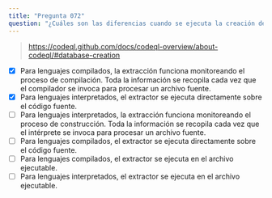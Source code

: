 ```yaml
---
title: "Pregunta 072"
question: "¿Cuáles son las diferencias cuando se ejecuta la creación de bases de datos de CodeQL para lenguajes compilados e interpretados? (Elige dos.)"
---
```




> https://codeql.github.com/docs/codeql-overview/about-codeql/#database-creation
- [x] Para lenguajes compilados, la extracción funciona monitoreando el proceso de compilación. Toda la información se recopila cada vez que el compilador se invoca para procesar un archivo fuente.
- [x] Para lenguajes interpretados, el extractor se ejecuta directamente sobre el código fuente.
- [ ] Para lenguajes interpretados, la extracción funciona monitoreando el proceso de construcción. Toda la información se recopila cada vez que el intérprete se invoca para procesar un archivo fuente.
- [ ] Para lenguajes compilados, el extractor se ejecuta directamente sobre el código fuente.
- [ ] Para lenguajes compilados, el extractor se ejecuta en el archivo ejecutable.
- [ ] Para lenguajes interpretados, el extractor se ejecuta en el archivo ejecutable.
